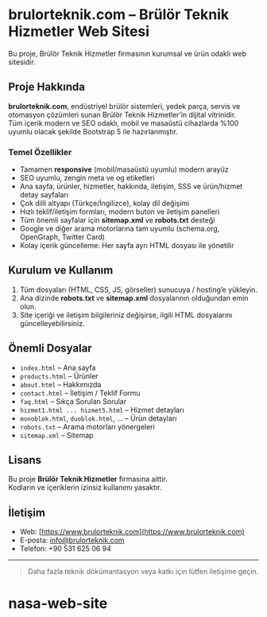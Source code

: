 # brulorteknik.com – Brülör Teknik Hizmetler Web Sitesi

Bu proje, Brülör Teknik Hizmetler firmasının kurumsal ve ürün odaklı web sitesidir.

## Proje Hakkında

**brulorteknik.com**, endüstriyel brülör sistemleri, yedek parça, servis ve otomasyon çözümleri sunan Brülör Teknik Hizmetler’in dijital vitrinidir.  
Tüm içerik modern ve SEO odaklı, mobil ve masaüstü cihazlarda %100 uyumlu olacak şekilde Bootstrap 5 ile hazırlanmıştır.

### Temel Özellikler

- Tamamen **responsive** (mobil/masaüstü uyumlu) modern arayüz
- SEO uyumlu, zengin meta ve og etiketleri
- Ana sayfa, ürünler, hizmetler, hakkında, iletişim, SSS ve ürün/hizmet detay sayfaları
- Çok dilli altyapı (Türkçe/İngilizce), kolay dil değişimi
- Hızlı teklif/iletişim formları, modern buton ve iletişim panelleri
- Tüm önemli sayfalar için **sitemap.xml** ve **robots.txt** desteği
- Google ve diğer arama motorlarına tam uyumlu (schema.org, OpenGraph, Twitter Card)
- Kolay içerik güncelleme: Her sayfa ayrı HTML dosyası ile yönetilir

## Kurulum ve Kullanım

1. Tüm dosyaları (HTML, CSS, JS, görseller) sunucuya / hosting’e yükleyin.
2. Ana dizinde **robots.txt** ve **sitemap.xml** dosyalarının olduğundan emin olun.
3. Site içeriği ve iletişim bilgileriniz değişirse, ilgili HTML dosyalarını güncelleyebilirsiniz.

## Önemli Dosyalar

- `index.html` – Ana sayfa
- `products.html` – Ürünler
- `about.html` – Hakkımızda
- `contact.html` – İletişim / Teklif Formu
- `faq.html` – Sıkça Sorulan Sorular
- `hizmet1.html ... hizmet5.html` – Hizmet detayları
- `monoblok.html`, `duoblok.html`, ... – Ürün detayları
- `robots.txt` – Arama motorları yönergeleri
- `sitemap.xml` – Sitemap

## Lisans

Bu proje **Brülör Teknik Hizmetler** firmasına aittir.  
Kodların ve içeriklerin izinsiz kullanımı yasaktır.

## İletişim

- Web: [https://www.brulorteknik.com](https://www.brulorteknik.com)
- E-posta: info@brulorteknik.com
- Telefon: +90 531 625 06 94

---

> Daha fazla teknik dökümantasyon veya katkı için lütfen iletişime geçin.
# nasa-web-site